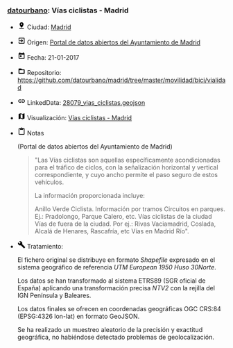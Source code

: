 ### [datourbano](https://github.com/datourbano): Vías ciclistas - Madrid

* ![](https://raw.githubusercontent.com/datourbano/simbologia/master/_/ubicacion_18.png) Ciudad: [Madrid](https://datourbano.github.io/madrid)
* ![](https://raw.githubusercontent.com/datourbano/simbologia/master/_/origen_18.png) Origen: [Portal de datos abiertos del Ayuntamiento de Madrid](http://datos.madrid.es/portal/site/egob/menuitem.c05c1f754a33a9fbe4b2e4b284f1a5a0/?vgnextoid=325e827b864f4410VgnVCM2000000c205a0aRCRD&vgnextchannel=374512b9ace9f310VgnVCM100000171f5a0aRCRD&vgnextfmt=default)
* ![](https://raw.githubusercontent.com/datourbano/simbologia/master/_/calendario_18.png) Fecha: 21-01-2017
* ![](https://raw.githubusercontent.com/datourbano/simbologia/master/_/carpeta_18.png) Repositorio: https://github.com/datourbano/madrid/tree/master/movilidad/bici/vialidad
* ![](https://raw.githubusercontent.com/datourbano/simbologia/master/_/enlace_18.png) LinkedData: [28079_vias_ciclistas.geojson](https://raw.githubusercontent.com/datourbano/madrid/master/movilidad/bici/vialidad/28079_vias_ciclistas.geojson)
* ![](https://raw.githubusercontent.com/datourbano/simbologia/master/_/mapa_18.png) Visualización: [Vías ciclistas - Madrid](https://datourbano.github.io/madrid/movilidad/bici/vialidad/28079_vias_ciclistas)
* ![](https://raw.githubusercontent.com/datourbano/simbologia/master/_/notas_18.png) Notas
   
  (Portal de datos abiertos del Ayuntamiento de Madrid)
  > "Las Vías ciclistas son aquellas específicamente acondicionadas para el tráfico de ciclos, con la señalización horizontal y vertical correspondiente, y cuyo ancho permite el paso seguro de estos vehículos.
  >
  > La información proporcionada incluye:
  >
  > Anillo Verde Ciclista. Información por tramos
  > Circuitos en parques. Ej.:  Pradolongo, Parque Calero, etc.
  > Vías ciclistas de la ciudad
  > Vías de fuera de la ciudad. Por ej.:  Rivas Vaciamadrid, Coslada, Alcalá de Henares, Rascafría, etc
  > Vías en Madrid Río".
* ![](https://raw.githubusercontent.com/datourbano/simbologia/master/_/herramienta_18.png) Tratamiento:

  El fichero original se distribuye en formato *Shapefile* expresado en el sistema geográfico de referencia *UTM European 1950 Huso 30Norte*.

  Los datos se han transformado al sistema ETRS89 (SGR oficial de España) aplicando una transformación precisa *NTV2* con la rejilla del IGN Península y Baleares.

  Los datos finales se ofrecen en coordenadas geográficas OGC CRS:84 (EPSG:4326 lon-lat) en formato GeoJSON.

  Se ha realizado un muestreo aleatorio de la precisión y exactitud geográfica, no habiéndose detectado problemas de geolocalización.

